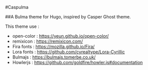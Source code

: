 #Caspulma

##A Bulma theme for Hugo, inspired by Casper Ghost theme.

This theme use :
- open-color : https://yeun.github.io/open-color/
- remixicon : https://remixicon.com/
- Fira fonts : https://mozilla.github.io/Fira/
- Lora fonts : https://github.com/cyrealtype/Lora-Cyrillic
- Bulmajs : https://bulmajs.tomerbe.co.uk/
- Howlerjs : https://github.com/goldfire/howler.js#documentation
